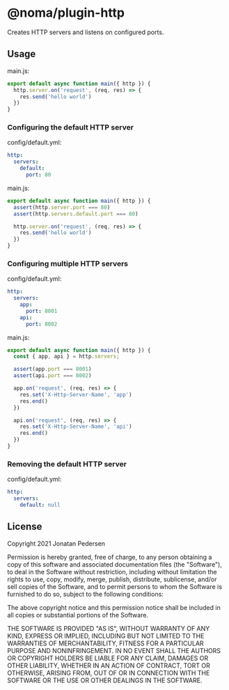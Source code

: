 # @noma/plugin-http

Creates HTTP servers and listens on configured ports.

## Usage

main.js:

``` js
export default async function main({ http }) {
  http.server.on('request', (req, res) => {
    res.send('hello world')
  })
}
```

### Configuring the default HTTP server

config/default.yml:

``` yml
http:
  servers:
    default:
      port: 80
```

main.js:

``` js
export default async function main({ http }) {
  assert(http.server.port === 80)
  assert(http.servers.default.port === 80)

  http.server.on('request', (req, res) => {
    res.send('hello world')
  })
}
```

### Configuring multiple HTTP servers

config/default.yml:

``` yml
http:
  servers:
    app:
      port: 8001
    api:
      port: 8002
```

main.js:

``` js
export default async function main({ http }) {
  const { app, api } = http.servers;

  assert(app.port === 8001)
  assert(api.port === 8002)

  app.on('request', (req, res) => {
    res.set('X-Http-Server-Name', 'app')
    res.end()
  })

  api.on('request', (req, res) => {
    res.set('X-Http-Server-Name', 'api')
    res.end()
  })
}
```

### Removing the default HTTP server

config/default.yml:

``` yml
http:
  servers:
    default: null
```

## License

Copyright 2021 Jonatan Pedersen 

Permission is hereby granted, free of charge, to any person obtaining a copy of this software and associated documentation files (the "Software"), to deal in the Software without restriction, including without limitation the rights to use, copy, modify, merge, publish, distribute, sublicense, and/or sell copies of the Software, and to permit persons to whom the Software is furnished to do so, subject to the following conditions:

The above copyright notice and this permission notice shall be included in all copies or substantial portions of the Software.

THE SOFTWARE IS PROVIDED "AS IS", WITHOUT WARRANTY OF ANY KIND, EXPRESS OR IMPLIED, INCLUDING BUT NOT LIMITED TO THE WARRANTIES OF MERCHANTABILITY, FITNESS FOR A PARTICULAR PURPOSE AND NONINFRINGEMENT. IN NO EVENT SHALL THE AUTHORS OR COPYRIGHT HOLDERS BE LIABLE FOR ANY CLAIM, DAMAGES OR OTHER LIABILITY, WHETHER IN AN ACTION OF CONTRACT, TORT OR OTHERWISE, ARISING FROM, OUT OF OR IN CONNECTION WITH THE SOFTWARE OR THE USE OR OTHER DEALINGS IN THE SOFTWARE.
